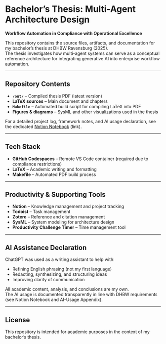 # Bachelor’s Thesis: Multi-Agent Architecture Design  
**Workflow Automation in Compliance with Operational Excellence**

This repository contains the source files, artifacts, and documentation for my bachelor’s thesis at DHBW Ravensburg (2025).  
The thesis investigates how multi-agent systems can serve as a conceptual reference architecture for integrating generative AI into enterprise workflow automation.

---

## Repository Contents
- **`/out/`** – Compiled thesis PDF (latest version)  
- **LaTeX sources** – Main document and chapters  
- **`Makefile`** – Automated build script for compiling LaTeX into PDF  
- **Figures & diagrams** – SysML and other visualizations used in the thesis  

For a detailed project log, framework notes, and AI usage declaration, see the dedicated [Notion Notebook](#) (link).

---

## Tech Stack
- **GitHub Codespaces** – Remote VS Code container (required due to compliance restrictions)  
- **LaTeX** – Academic writing and formatting  
- **Makefile** – Automated PDF build process  

---

## Productivity & Supporting Tools
- **Notion** – Knowledge management and project tracking  
- **Todoist** – Task management  
- **Zotero** – Reference and citation management  
- **SysML** – System modeling for architecture design  
- **Productivity Challenge Timer** – Time management tool  

---

## AI Assistance Declaration
ChatGPT was used as a writing assistant to help with:  
- Refining English phrasing (not my first language)  
- Redacting, synthesizing, and structuring ideas  
- Improving clarity of communication  

All academic content, analysis, and conclusions are my own.  
The AI usage is documented transparently in line with DHBW requirements (see Notion Notebook and AI-Usage Appendix).  

---

## License
This repository is intended for academic purposes in the context of my bachelor’s thesis.  
